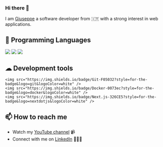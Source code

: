 ### Hi there 👋

<!--
**giuppiF/giuppiF** is a ✨ _special_ ✨ repository because its `README.md` (this file) appears on your GitHub profile.
-->
I am [Giuseppe](https://www.youtube.com/c/GiuseppeFunicelloo)
a software developer from 🇮🇹 with a strong interest in
web applications.

## 🧰 Programming Languages

<p align="left">
    <img src="https://img.shields.io/badge/TypeScript-007ACC?style=for-the-badge&logo=typescript&logoColor=white" />
        <img src="https://img.shields.io/badge/React-01ADD8?style=for-the-badge&logo=react&logoColor=white" />
    <img src="https://img.shields.io/badge/Node.js-43853D?style=for-the-badge&logo=node.js&logoColor=white" />
</p>

## ☁ ️Development tools

<p align="left">

    <img src="https://img.shields.io/badge/Git-F05032?style=for-the-badge&logo=git&logoColor=white" />
    <img src="https://img.shields.io/badge/Docker-0073ec?style=for-the-badge&logo=docker&logoColor=white" />
    <img src="https://img.shields.io/badge/Next.js-326CE5?style=for-the-badge&logo=nextdotjs&logoColor=white" />
</p>

## 📫 How to reach me

- Watch my [YouTube channel](https://www.youtube.com/c/GiuseppeFunicelloo) 📹
- Connect with me on [LinkedIn](https://www.linkedin.com/in/giuseppe-funicello/) 👨🏻‍💻
